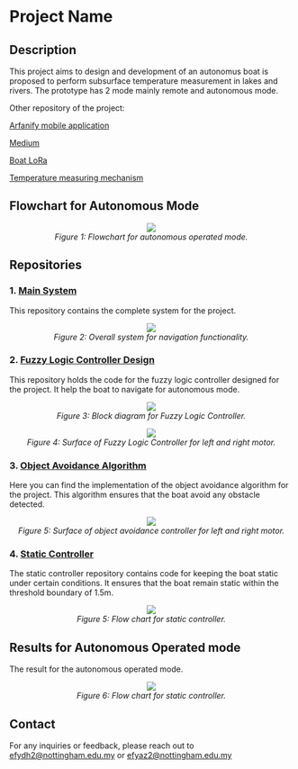 # Project Name

## Description
This project aims to design and development of an autonomus boat is proposed to perform subsurface temperature measurement in lakes and rivers. The prototype has 2 mode mainly remote and autonomous mode.

Other repository of the project: 

[Arfanify mobile application](https://github.com/Year-3-Group-Project-EEEE4062/Arfanify)

[Medium](https://github.com/Year-3-Group-Project-EEEE4062/Medium)

[Boat LoRa](https://github.com/Year-3-Group-Project-EEEE4062/Boat-LoRa)

[Temperature measuring mechanism](https://github.com/Year-3-Group-Project-EEEE4062/Arduino-Temperature)


## Flowchart for Autonomous Mode
<p align="center">
  <img src="https://github.com/Year-3-Group-Project-EEEE4062/Papan/assets/95087043/4ade9aee-2ca4-4807-bbfa-616502d797ac"/>
  <br>
  <em>Figure 1: Flowchart for autonomous operated mode.</em>
</p>



## Repositories
### 1. [Main System](https://github.com/Year-3-Group-Project-EEEE4062/Papan/tree/main/Complete)
This repository contains the complete system for the project.
<p align="center">
  <img src="https://github.com/Year-3-Group-Project-EEEE4062/Papan/assets/95087043/c296a9bc-eb00-4181-bbb9-f979e7af4f27"/>
  <br>
  <em>Figure 2: Overall system for navigation functionality.</em>
</p>

### 2. [Fuzzy Logic Controller Design](https://github.com/Year-3-Group-Project-EEEE4062/Papan/tree/main/Controller)
This repository holds the code for the fuzzy logic controller designed for the project. It help the boat to navigate for autonomous mode.
<p align="center">
  <img src="https://github.com/Year-3-Group-Project-EEEE4062/Papan/assets/95087043/34f335fd-6c92-4b3b-8e39-bed5f98f41ef"/>
  <br>
  <em>Figure 3: Block diagram for Fuzzy Logic Controller.</em>
</p>

<p align="center">
  <img src="https://github.com/Year-3-Group-Project-EEEE4062/Papan/assets/95087043/83d4b5a6-9992-4d8c-8e91-33fd24f742ad"/>
  <br>
  <em>Figure 4: Surface of Fuzzy Logic Controller for left and right motor.</em>
</p>

### 3. [Object Avoidance Algorithm](https://github.com/Year-3-Group-Project-EEEE4062/Papan/tree/main/Object%20Avoidance)
Here you can find the implementation of the object avoidance algorithm for the project. This algorithm ensures that the boat avoid any obstacle detected.
<p align="center">
  <img src="https://github.com/Year-3-Group-Project-EEEE4062/Papan/assets/95087043/823c01de-7e13-4da2-afb4-0d31dd36b3c1"/>
  <br>
  <em>Figure 5: Surface of object avoidance controller for left and right motor.</em>
</p>

### 4. [Static Controller](https://github.com/Year-3-Group-Project-EEEE4062/Papan/tree/main/StaticController)
The static controller repository contains code for keeping the boat static under certain conditions. It ensures that the boat remain static within the threshold boundary of 1.5m.
<p align="center">
  <img src="https://github.com/Year-3-Group-Project-EEEE4062/Papan/assets/95087043/6027f324-0893-4744-afd2-91c61705f71c"/>
  <br>
  <em>Figure 5: Flow chart for static controller.</em>
</p>


## Results for Autonomous Operated mode
The result for the autonomous operated mode.
<p align="center">
  <img src="https://github.com/Year-3-Group-Project-EEEE4062/Papan/assets/95087043/d41ed632-cbc8-4e5d-b70d-e613f98d6901"/>
  <br>
  <em>Figure 6: Flow chart for static controller.</em>
</p>

## Contact
For any inquiries or feedback, please reach out to efydh2@nottingham.edu.my or efyaz2@nottingham.edu.my
